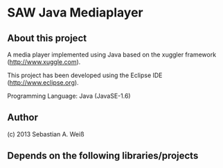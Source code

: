 SAW Java Mediaplayer
====================
About this project
------------------
A media player implemented using Java based on the xuggler framework (http://www.xuggle.com).

This project has been developed using the Eclipse IDE (http://www.eclipse.org).

Programming Language: Java (JavaSE-1.6)

Author
------
(c) 2013 Sebastian A. Weiß

Depends on the following libraries/projects
-------------------------------------------
